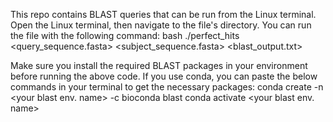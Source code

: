 This repo contains BLAST queries that can be run from the Linux terminal. Open the Linux terminal, then navigate to the file's directory. 
You can run the file with the following command: 
bash ./perfect_hits <query_sequence.fasta> <subject_sequence.fasta> <blast_output.txt>

Make sure you install the required BLAST packages in your environment before running the above code. If you use conda, you can paste the below commands in your terminal to get the necessary packages:
conda create -n <your blast env\. name> -c bioconda blast
conda activate <your blast env\. name>
